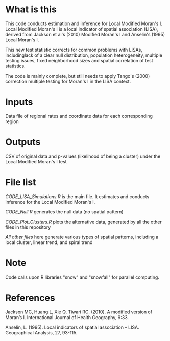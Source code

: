 # What is this
This code conducts estimation and inference for Local Modified Moran's I. Local Modified Moran's I is a local indicator of spatial association (LISA), derived from Jackson et al's (2010) Modified Moran's I and Anselin's (1995) Local Moran's I.

This new test statistic corrects for common problems with LISAs, includinglack of a clear null distribution, population heterogeneity, multiple testing issues, fixed neighborhood sizes and spatial correlation of test statistics.

The code is mainly complete, but still needs to apply Tango's (2000) correction multiple testing for Moran's I in the LISA context.

# Inputs
Data file of regional rates and coordinate data for each corresponding region

# Outputs
CSV of original data and p-values (likelihood of being a cluster) under the Local Modified Moran's I test

# File list
*CODE_LISA_Simulations.R* is the main file. It estimates and conducts inference for the Local Modified Moran's I.

*CODE_Null.R* generates the null data (no spatial pattern)

*CODE_Plot_Clusters.R* plots the alternative data, generated by all the other files in this repository

*All other files* here generate various types of spatial patterns, including a local cluster, linear trend, and spiral trend

# Note
Code calls upon R libraries "snow" and "snowfall" for parallel computing.

# References
Jackson MC, Huang L, Xie Q, Tiwari RC. (2010). A modified version of Moran’s I. International Journal of Health Geography, 9:33.

Anselin, L. (1995). Local indicators of spatial association – LISA. Geographical Analysis, 27, 93-115.
